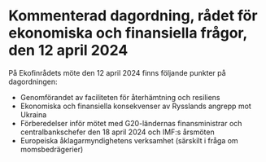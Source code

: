 # Kommenterad dagordning, rådet för ekonomiska och finansiella frågor, den 12 april 2024

På Ekofinrådets möte den 12 april 2024 finns följande punkter på dagordningen:

* Genomförandet av faciliteten för återhämtning och resiliens
* Ekonomiska och finansiella konsekvenser av Rysslands angrepp mot Ukraina
* Förberedelser inför mötet med G20-ländernas finansministrar och centralbankschefer den 18 april 2024 och IMF:s årsmöten
* Europeiska åklagarmyndighetens verksamhet (särskilt i fråga om momsbedrägerier)
